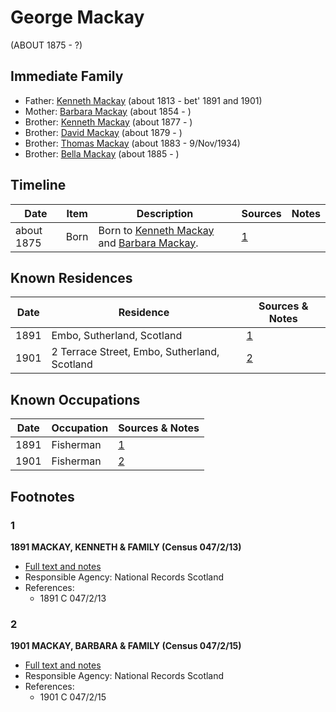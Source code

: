 ﻿---
layout: person
subject_key: i46319502
permalink: /people/i46319502
---

# George Mackay
(ABOUT 1875 - ?)

## Immediate Family

* Father: [Kenneth Mackay](./@43646316@-kenneth-mackay-b1813-d1891~1901.md) (about 1813 - bet' 1891 and 1901)
* Mother: [Barbara Mackay](./@53955929@-barbara-mackay-b1854-d.md) (about 1854 - )
* Brother: [Kenneth Mackay](./@38140776@-kenneth-mackay-b1877-d.md) (about 1877 - )
* Brother: [David Mackay](./@66349958@-david-mackay-b1879-d.md) (about 1879 - )
* Brother: [Thomas Mackay](./@5045152@-thomas-mackay-b1883-d1934-11-9.md) (about 1883 - 9/Nov/1934)
* Brother: [Bella Mackay](./@54814674@-bella-mackay-b1885-d.md) (about 1885 - )

## Timeline

Date | Item | Description | Sources | Notes
---|---|---|---|---
about 1875 | Born | Born to [Kenneth Mackay](./@43646316@-kenneth-mackay-b1813-d1891~1901.md) and [Barbara Mackay](./@53955929@-barbara-mackay-b1854-d.md). | [1](#1) | 

## Known Residences

Date | Residence | Sources & Notes
---|---|---
1891 | Embo, Sutherland, Scotland | [1](#1)
1901 | 2 Terrace Street, Embo, Sutherland, Scotland | [2](#2)

## Known Occupations

Date | Occupation | Sources & Notes
---|---|---
1891 | Fisherman | [1](#1)
1901 | Fisherman | [2](#2)

## Footnotes

### 1

**1891 MACKAY, KENNETH & FAMILY (Census 047/2/13)**

* [Full text and notes](../sources/@2993134@-1891-mackay,-kenneth-&-family-census-047-2-13-.md)
* Responsible Agency: National Records Scotland
* References: 
  * 1891 C 047/2/13

### 2

**1901 MACKAY, BARBARA & FAMILY (Census 047/2/15)**

* [Full text and notes](../sources/@9213@-1901-mackay,-barbara-&-family-census-047-2-15-.md)
* Responsible Agency: National Records Scotland
* References: 
  * 1901 C 047/2/15

